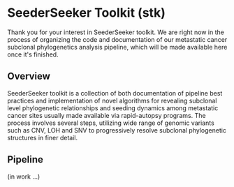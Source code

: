SeederSeeker Toolkit (stk)
===

Thank you for your interest in SeederSeeker toolkit. We are right now in
the process of organizing the code and documentation of our metastatic
cancer subclonal phylogenetics analysis pipeline, which will be made
available here once it's finished.

Overview
---

SeederSeeker toolkit is a collection of both documentation of pipeline best
practices and implementation of novel algorithms for revealing subclonal level
phylogenetic relationships and seeding dynamics among metastatic cancer sites
usually made available via rapid-autopsy programs. The process involves several
steps, utilizing wide range of genomic variants such as CNV, LOH and SNV to
progressively resolve subclonal phylogenetic structures in finer detail. 

Pipeline
---
(in work ...)
